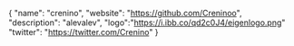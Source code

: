 {
  "name": "crenino",
  "website": "https://github.com/Creninoo",
  "description": "alevalev",
  "logo":"https://i.ibb.co/qd2c0J4/eigenlogo.png"
  "twitter": "https://twitter.com/Crenino"
}
